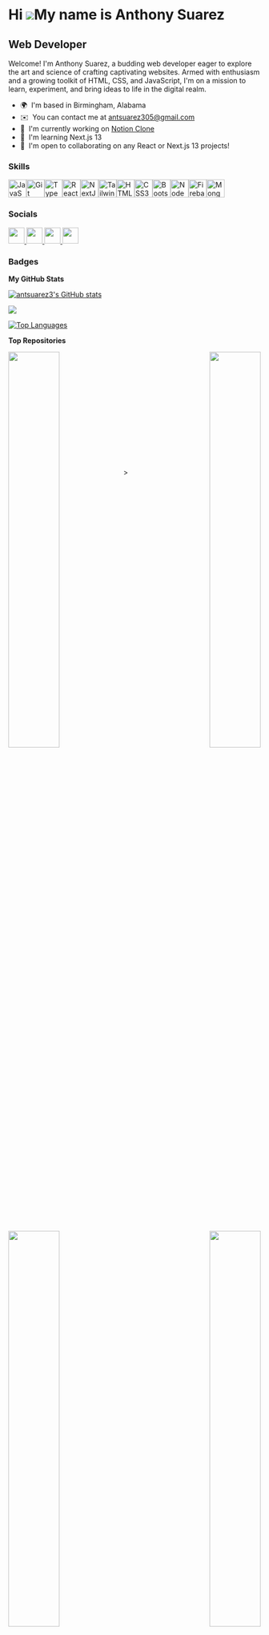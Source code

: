 Hi ![](https://user-images.githubusercontent.com/18350557/176309783-0785949b-9127-417c-8b55-ab5a4333674e.gif)My name is Anthony Suarez
======================================================================================================================================

Web Developer
-------------

Welcome! I'm Anthony Suarez, a budding web developer eager to explore the art and science of crafting captivating websites. Armed with enthusiasm and a growing toolkit of HTML, CSS, and JavaScript, I'm on a mission to learn, experiment, and bring ideas to life in the digital realm.

* 🌍  I'm based in Birmingham, Alabama
* ✉️  You can contact me at [antsuarez305@gmail.com](mailto:antsuarez305@gmail.com)
* 🚀  I'm currently working on [Notion Clone](http://github.com/antsuarez3/notion-clone)
* 🧠  I'm learning Next.js 13
* 🤝  I'm open to collaborating on any React or Next.js 13 projects!

### Skills


<p align="left">
<a href="https://developer.mozilla.org/en-US/docs/Web/JavaScript" target="_blank" rel="noreferrer"><img src="https://raw.githubusercontent.com/danielcranney/readme-generator/main/public/icons/skills/javascript-colored.svg" width="36" height="36" alt="JavaScript" /></a><a href="https://git-scm.com/" target="_blank" rel="noreferrer"><img src="https://raw.githubusercontent.com/danielcranney/readme-generator/main/public/icons/skills/git-colored.svg" width="36" height="36" alt="Git" /></a><a href="https://www.typescriptlang.org/" target="_blank" rel="noreferrer"><img src="https://raw.githubusercontent.com/danielcranney/readme-generator/main/public/icons/skills/typescript-colored.svg" width="36" height="36" alt="TypeScript" /></a><a href="https://reactjs.org/" target="_blank" rel="noreferrer"><img src="https://raw.githubusercontent.com/danielcranney/readme-generator/main/public/icons/skills/react-colored.svg" width="36" height="36" alt="React" /></a><a href="https://nextjs.org/docs" target="_blank" rel="noreferrer"><img src="https://raw.githubusercontent.com/danielcranney/readme-generator/main/public/icons/skills/nextjs-colored-dark.svg" width="36" height="36" alt="NextJs" /></a><a href="https://tailwindcss.com/" target="_blank" rel="noreferrer"><img src="https://raw.githubusercontent.com/danielcranney/readme-generator/main/public/icons/skills/tailwindcss-colored.svg" width="36" height="36" alt="TailwindCSS" /></a><a href="https://developer.mozilla.org/en-US/docs/Glossary/HTML5" target="_blank" rel="noreferrer"><img src="https://raw.githubusercontent.com/danielcranney/readme-generator/main/public/icons/skills/html5-colored.svg" width="36" height="36" alt="HTML5" /></a><a href="https://www.w3.org/TR/CSS/#css" target="_blank" rel="noreferrer"><img src="https://raw.githubusercontent.com/danielcranney/readme-generator/main/public/icons/skills/css3-colored.svg" width="36" height="36" alt="CSS3" /></a><a href="https://getbootstrap.com/" target="_blank" rel="noreferrer"><img src="https://raw.githubusercontent.com/danielcranney/readme-generator/main/public/icons/skills/bootstrap-colored.svg" width="36" height="36" alt="Bootstrap" /></a><a href="https://nodejs.org/en/" target="_blank" rel="noreferrer"><img src="https://raw.githubusercontent.com/danielcranney/readme-generator/main/public/icons/skills/nodejs-colored.svg" width="36" height="36" alt="NodeJS" /></a><a href="https://firebase.google.com/" target="_blank" rel="noreferrer"><img src="https://raw.githubusercontent.com/danielcranney/readme-generator/main/public/icons/skills/firebase-colored.svg" width="36" height="36" alt="Firebase" /></a><a href="https://www.mongodb.com/" target="_blank" rel="noreferrer"><img src="https://raw.githubusercontent.com/danielcranney/readme-generator/main/public/icons/skills/mongodb-colored.svg" width="36" height="36" alt="MongoDB" /></a>
</p>


### Socials

<p align="left"> <a href="https://www.facebook.com/anthony.suarez.90" target="_blank" rel="noreferrer"> <picture> <source media="(prefers-color-scheme: dark)" srcset="https://raw.githubusercontent.com/danielcranney/readme-generator/main/public/icons/socials/facebook-dark.svg" /> <source media="(prefers-color-scheme: light)" srcset="https://raw.githubusercontent.com/danielcranney/readme-generator/main/public/icons/socials/facebook.svg" /> <img src="https://raw.githubusercontent.com/danielcranney/readme-generator/main/public/icons/socials/facebook.svg" width="32" height="32" /> </picture> </a> <a href="https://www.github.com/antsuarez3" target="_blank" rel="noreferrer"> <picture> <source media="(prefers-color-scheme: dark)" srcset="https://raw.githubusercontent.com/danielcranney/readme-generator/main/public/icons/socials/github-dark.svg" /> <source media="(prefers-color-scheme: light)" srcset="https://raw.githubusercontent.com/danielcranney/readme-generator/main/public/icons/socials/github.svg" /> <img src="https://raw.githubusercontent.com/danielcranney/readme-generator/main/public/icons/socials/github.svg" width="32" height="32" /> </picture> </a> <a href="https://www.linkedin.com/in/anthony-suarez-529a67105/" target="_blank" rel="noreferrer"> <picture> <source media="(prefers-color-scheme: dark)" srcset="https://raw.githubusercontent.com/danielcranney/readme-generator/main/public/icons/socials/linkedin-dark.svg" /> <source media="(prefers-color-scheme: light)" srcset="https://raw.githubusercontent.com/danielcranney/readme-generator/main/public/icons/socials/linkedin.svg" /> <img src="https://raw.githubusercontent.com/danielcranney/readme-generator/main/public/icons/socials/linkedin.svg" width="32" height="32" /> </picture> </a> <a href="https://www.x.com/10itemsorless" target="_blank" rel="noreferrer"> <picture> <source media="(prefers-color-scheme: dark)" srcset="https://raw.githubusercontent.com/danielcranney/readme-generator/main/public/icons/socials/twitter-dark.svg" /> <source media="(prefers-color-scheme: light)" srcset="https://raw.githubusercontent.com/danielcranney/readme-generator/main/public/icons/socials/twitter.svg" /> <img src="https://raw.githubusercontent.com/danielcranney/readme-generator/main/public/icons/socials/twitter.svg" width="32" height="32" /> </picture> </a></p>

### Badges

<b>My GitHub Stats</b>

<a href="http://www.github.com/antsuarez3"><img src="https://github-readme-stats.vercel.app/api?username=antsuarez3&show_icons=true&hide=&title_color=facc15&text_color=a855f7&icon_color=000000&bg_color=ffffff&hide_border=true&show_icons=true" alt="antsuarez3's GitHub stats" /></a>

<a href="http://www.github.com/antsuarez3"><img src="https://github-readme-streak-stats.herokuapp.com/?user=antsuarez3&stroke=a855f7&background=ffffff&ring=facc15&fire=facc15&currStreakNum=a855f7&currStreakLabel=facc15&sideNums=a855f7&sideLabels=a855f7&dates=a855f7&hide_border=true" /></a>

<a href="https://github.com/antsuarez3" align="left"><img src="https://github-readme-stats.vercel.app/api/top-langs/?username=antsuarez3&langs_count=10&title_color=facc15&text_color=a855f7&icon_color=000000&bg_color=ffffff&hide_border=true&locale=en&custom_title=Top%20%Languages" alt="Top Languages" /></a>

<b>Top Repositories</b>

<div width="100%" align="center"><a href="https://github.com/antsuarez3/Ecommerce" align="left"><img align="left" width="45%" src="https://github-readme-stats.vercel.app/api/pin/?username=antsuarez3&repo=Ecommerce&title_color=facc15&text_color=a855f7&icon_color=000000&bg_color=ffffff&hide_border=true&locale=en" /></a><a href="https://github.com/antsuarez3/Ecommerce-Store" align="right"><img align="right" width="45%" src="https://github-readme-stats.vercel.app/api/pin/?username=antsuarez3&repo=Ecommerce-Store&title_color=facc15&text_color=a855f7&icon_color=000000&bg_color=ffffff&hide_border=true&locale=en" /></a></div><br /><br /><br /><br /><br /><br /><br />

<br /><br /><br /><br /><br />

<div width="100%" align="center"><a href="https://github.com/antsuarez3/TheDojo" align="left"><img align="left" width="45%" src="https://github-readme-stats.vercel.app/api/pin/?username=antsuarez3&repo=TheDojo&title_color=facc15&text_color=a855f7&icon_color=000000&bg_color=ffffff&hide_border=true&locale=en" /></a><a href="https://github.com/antsuarez3/support-desk" align="right"><img align="right" width="45%" src="https://github-readme-stats.vercel.app/api/pin/?username=antsuarez3&repo=support-desk&title_color=facc15&text_color=a855f7&icon_color=000000&bg_color=ffffff&hide_border=true&locale=en" /></a></div>>
